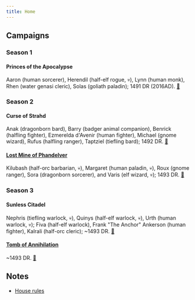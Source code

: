 ```yaml
---
title: Home
---
```


## Campaigns

### Season 1

#### Princes of the Apocalypse

Aaron (human sorcerer), Herendil (half-elf rogue, 💀), Lynn (human monk), Rhen (water genasi cleric), Solas (goliath paladin); 1491 DR (2016AD). [🎲](/ "Sam, 2016-2017")

### Season 2

#### Curse of Strahd

Anak (dragonborn bard), Barry (badger animal companion), Benrick (halfling fighter), Ezmerelda d'Avenir (human fighter), Michael (gnome wizard), Rufus (halfling ranger), Taptziel (tiefling bard); 1492 DR. [🎲](/ "Sam, April 2017 to May 2018")

#### [Lost Mine of Phandelver][lmop]

Kilubash (half-orc barbarian, 💀), Margaret (human paladin, 💀), Roux (gnome ranger), Sora (dragonborn sorcerer), and Varis (elf wizard, 💀); 1493 DR. [🎲](/ "Sam, March 2018 to May 2018")

### Season 3

#### Sunless Citadel

Nephris (tiefling warlock, 💀), Quinys (half-elf warlock, 💀), Urth (human warlock, 💀); Fiva (half-elf warlock), Frank "The Anchor" Ankerson (human fighter), Kalrali (half-orc cleric); ~1493 DR. [🎲](/ "Sam, July 2018")

#### [Tomb of Annihilation][toa]

~1493 DR. [🎲](/ "Sam Clements, 2018")

## Notes

* [House rules][house-rules]

[lmop]: lost-mine-of-phandelver.md
[toa]: tomb-of-annihilation.md
[tftyp]: tales-from-the-yawning-portal.md
[house-rules]: house-rules.md
